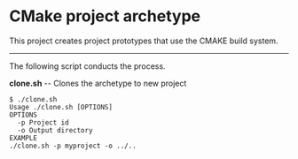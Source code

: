 # CMake project archetype

This project creates project prototypes that use the CMAKE build system.

---

The following script conducts the process.

**clone.sh** -- Clones the archetype to new project

```
$ ./clone.sh 
Usage ./clone.sh [OPTIONS]
OPTIONS
  -p Project id
  -o Output directory
EXAMPLE
./clone.sh -p myproject -o ../..
```
